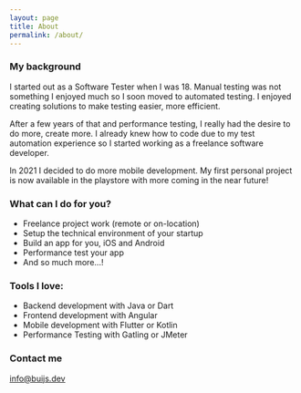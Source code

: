 ```yaml
---
layout: page
title: About
permalink: /about/
---
```


### My background

<p>I started out as a Software Tester when I was 18. Manual testing was not something I enjoyed much so I soon moved to automated testing. I enjoyed creating solutions to make testing easier, more efficient. </p> <p>After a few years of that and performance testing, I really had the desire to do more, create more. I already knew how to code due to my test automation experience so I started working as a freelance software developer. </p> <p> In 2021 I decided to do more mobile development. My first personal project is now available in the playstore with more coming in the near future!</p>

### What can I do for you?
* Freelance project work (remote or on-location)
* Setup the technical environment of your startup
* Build an app for you, iOS and Android
* Performance test your app
* And so much more...!

### Tools I love:
* Backend development with Java or Dart
* Frontend development with Angular
* Mobile development with Flutter or Kotlin
* Performance Testing with Gatling or JMeter

### Contact me

[info@buijs.dev](mailto:info@buijs.dev)

